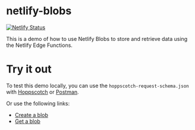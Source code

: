 # netlify-blobs

[![Netlify Status](https://api.netlify.com/api/v1/badges/7498067d-d400-40df-9508-d1a2f17d276a/deploy-status)](https://app.netlify.com/sites/netlify-blobs/deploys)

This is a demo of how to use Netlify Blobs to store and retrieve data using the Netlify Edge Functions.

# Try it out

To test this demo locally, you can use the `hoppscotch-request-schema.json` with [Hoppscotch](https://hoppscotch.io/) or [Postman](https://www.postman.com/).

Or use the following links:

- [Create a blob](https://hopp.sh/r/xl155c2Y4izh)
- [Get a blob](https://hopp.sh/r/cayrXxAqbJR4)

